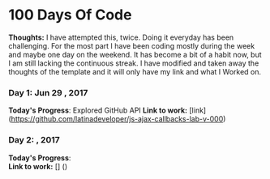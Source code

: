 # 100 Days Of Code
**Thoughts:**   I have attempted this, twice. Doing it everyday has been challenging. For the most part I have been coding mostly during the week and maybe one day on the weekend. It has become a bit of a habit now, but I am still lacking the continuous streak. I have modified and taken away the thoughts of the template and it will only have my link and what I Worked on. 


### Day 1: Jun 29 , 2017  
**Today's Progress**: Explored GitHub API
**Link to work:** [link] (https://github.com/latinadeveloper/js-ajax-callbacks-lab-v-000)

### Day 2:  , 2017  
**Today's Progress**:    
**Link to work:** [] ()









